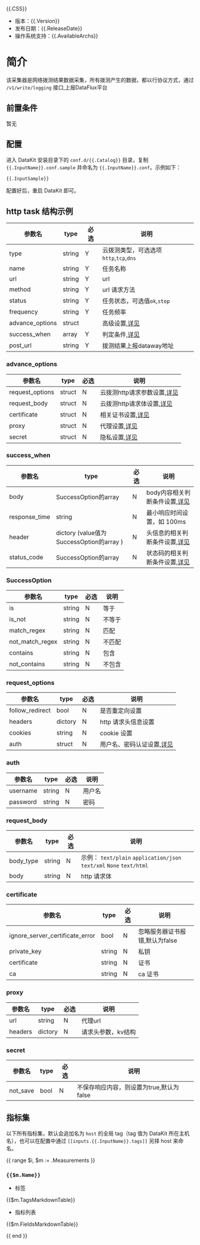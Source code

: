 {{.CSS}}

- 版本：{{.Version}}
- 发布日期：{{.ReleaseDate}}
- 操作系统支持：{{.AvailableArchs}}

# 简介

该采集器是网络拨测结果数据采集，所有拨测产生的数据，都以行协议方式，通过 `/v1/write/logging` 接口,上报DataFlux平台

## 前置条件

暂无

## 配置

进入 DataKit 安装目录下的 `conf.d/{{.Catalog}}` 目录，复制 `{{.InputName}}.conf.sample` 并命名为 `{{.InputName}}.conf`。示例如下：

```python
{{.InputSample}}
```

配置好后，重启 DataKit 即可。

## http task 结构示例

|  参数名        |   type  | 必选  |          说明          |
|---------------|----------|----|------------------------|
| type          |  string  |  Y | 云拨测类型，可选选项`http`,`tcp`,`dns`  |
| name       |  string   |  Y | 任务名称|
| url       |  string   |  Y | url|
| method       |  string   |  Y | url 请求方法|
| status       |  string   |  Y | 任务状态，可选值`ok`,`stop`|
| frequency       |  string   |  Y | 任务频率|
| advance_options  |  struct   |   | 高级设置,[详见](#advance_options) |
| success_when       |  array   | Y  |判定条件,[详见](#success_when) |
| post_url | string | Y | 拨测结果上报dataway地址|

### advance_options 

|  参数名        |   type  | 必选  |          说明          |
|---------------|----------|----|------------------------|
| request_options          |  struct  |  N | 云拨测http请求参数设置,[详见](#request_options)  |
| request_body       |  struct   |  N | 云拨测http请求体设置,[详见](#request_body)|
| certificate       |  struct   |  N | 相关证书设置,[详见](#certificate)|
| proxy     |  struct   |  N | 代理设置,[详见](#proxy)|
| secret       |  struct   |  N | 隐私设置,[详见](#secret)|


### success_when

|  参数名        |   type  | 必选  |          说明          |
|---------------|----------|----|------------------------|
| body          |  SuccessOption的array |  N |  body内容相关判断条件设置,[详见](#SuccessOption) |
| response_time |  string   |  N | 最小响应时间设置，如 100ms|
| header |  dictory (value值为 SuccessOption的array )   |  N | 头信息的相关判断条件设置,[详见](#SuccessOption)|
| status_code  |  SuccessOption的array   |  N | 状态码的相关判断条件设置,[详见](#SuccessOption)|

### SuccessOption

|  参数名        |   type  | 必选  |          说明          |
|---------------|----------|----|------------------------|
| is |  string  |  N | 等于 |
| is_not       |  string   |  N | 不等于|
| match_regex       |  string   |  N | 匹配 |
| not_match_regex     |  string   |  N | 不匹配|
| contains       |  string   |  N | 包含 |
| not_contains     |  string   |  N | 不包含 |

### request_options

|  参数名        |   type  | 必选  |          说明          |
|---------------|----------|----|------------------------|
| follow_redirect |  bool  |  N | 是否重定向设置 |
| headers       |  dictory   |  N | http 请求头信息设置|
| cookies       |  string   |  N | cookie 设置|
| auth     |  struct   |  N | 用户名、密码认证设置,[详见](#auth)|

### auth

|  参数名        |   type  | 必选  |          说明          |
|---------------|----------|----|------------------------|
| username |  string  |  N | 用户名  |
| password |  string   |  N | 密码|

###  request_body

|  参数名        |   type  | 必选  |          说明          |
|---------------|----------|----|------------------------|
| body_type |  string  |  N | 示例： `text/plain` `application/json` `text/xml` `None` `text/html`|
| body       |  string   |  N | http 请求体|

###  certificate

|  参数名        |   type  | 必选  |          说明          |
|---------------|----------|----|------------------------|
| ignore_server_certificate_error |  bool  |  N | 忽略服务器证书报错,默认为false |
| private_key       |  string   |  N | 私钥|
| certificate       |  string   |  N | 证书|
| ca     |  string   |  N | ca 证书 |

### proxy

|  参数名        |   type  | 必选  |          说明          |
|---------------|----------|----|------------------------|
| url |  string  |  N | 代理url|
| headers |  dictory   |  N | 请求头参数，kv结构|


### secret

|  参数名        |   type  | 必选  |          说明          |
|---------------|----------|----|------------------------|
| not_save |  bool  |  N | 不保存响应内容，则设置为true,默认为false|

## 指标集

以下所有指标集，默认会追加名为 `host` 的全局 tag（tag 值为 DataKit 所在主机名），也可以在配置中通过 `[[inputs.{{.InputName}}.tags]]` 另择 host 来命名。

{{ range $i, $m := .Measurements }}

### `{{$m.Name}}`

-  标签

{{$m.TagsMarkdownTable}}

- 指标列表

{{$m.FieldsMarkdownTable}}

{{ end }}
